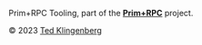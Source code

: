Prim+RPC Tooling, part of the [**Prim+RPC**](https://prim.doseofted.com/) project.

© 2023 [Ted Klingenberg](https://doseofted.com/)
